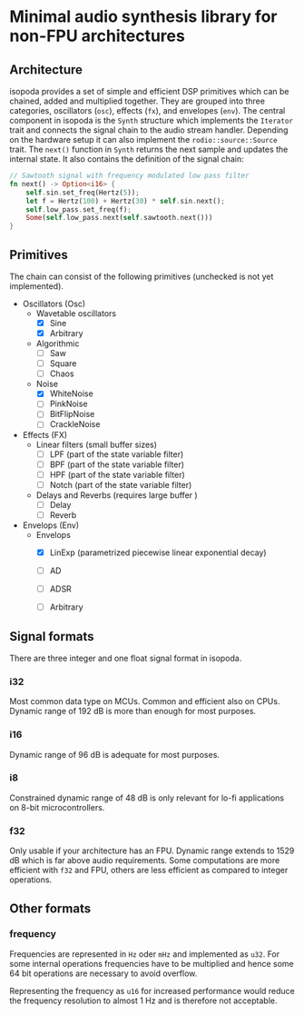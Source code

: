 # Minimal audio synthesis library for non-FPU architectures

## Architecture
isopoda provides a set of simple and efficient DSP primitives which can be
chained, added and multiplied together. They are grouped into three categories,
oscillators (`osc`), effects (`fx`), and envelopes (`env`). The central
component in isopoda is the `Synth` structure which implements the `Iterator`
trait and connects the signal chain to the audio stream handler. Depending on
the hardware setup it can also implement the `rodio::source::Source` trait. The
`next()` function in `Synth` returns the next sample and updates the internal
state. It also contains the definition of the signal chain:
```rust
// Sawtooth signal with frequency modulated low pass filter
fn next() -> Option<i16> {
    self.sin.set_freq(Hertz(5));
    let f = Hertz(100) + Hertz(30) * self.sin.next();
    self.low_pass.set_freq(f);
    Some(self.low_pass.next(self.sawtooth.next()))
}
```

## Primitives
The chain can consist of the following primitives (unchecked is not yet
implemented). 

- Oscillators (Osc)
    - Wavetable oscillators
        - [x] Sine
        - [x] Arbitrary
    - Algorithmic
        - [ ] Saw
        - [ ] Square
        - [ ] Chaos
    - Noise
        - [x] WhiteNoise
        - [ ] PinkNoise
        - [ ] BitFlipNoise
        - [ ] CrackleNoise
- Effects (FX)
    - Linear filters (small buffer sizes)
        - [ ] LPF (part of the state variable filter)
        - [ ] BPF (part of the state variable filter)
        - [ ] HPF (part of the state variable filter)
        - [ ] Notch (part of the state variable filter)
    - Delays and Reverbs (requires large buffer )
        - [ ] Delay
        - [ ] Reverb
- Envelops (Env)
    - Envelops
        - [x] LinExp (parametrized piecewise linear exponential decay)
        - [ ] AD
        - [ ] ADSR
        - [ ] Arbitrary


## Signal formats

There are three integer and one float signal format in isopoda.

### i32
Most common data type on MCUs. Common and efficient also on CPUs. Dynamic
range of 192 dB is more than enough for most purposes.

### i16
Dynamic range of 96 dB is adequate for most purposes.


### i8
Constrained dynamic range of 48 dB is only relevant for lo-fi applications on 8-bit microcontrollers.


### f32
Only usable if your architecture has an FPU. Dynamic range extends to 1529 dB
which is far above audio requirements. Some computations are more efficient with
`f32` and FPU, others are less efficient as compared to integer operations.


## Other formats

### frequency
Frequencies are represented in `Hz` oder `mHz` and implemented as `u32`. For
some internal operations frequencies have to be multiplied and hence some 64 bit
operations are necessary to avoid overflow. 

Representing the frequency as `u16` for increased performance would reduce the
frequency resolution to almost 1 Hz and is therefore not acceptable.


